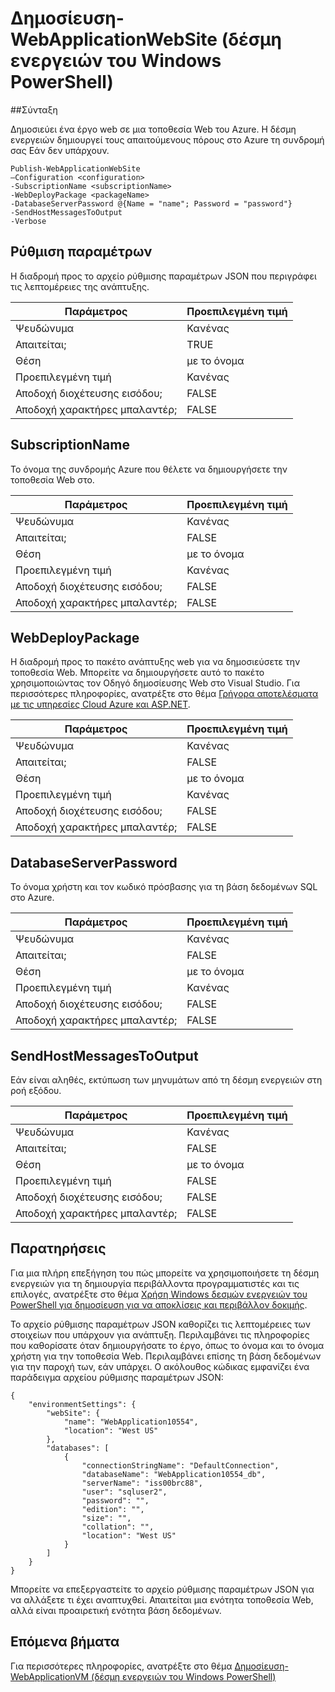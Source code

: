<properties
   pageTitle="Δημοσίευση-WebApplicationWebSite (δέσμη ενεργειών του Windows PowerShell) | Microsoft Azure"
   description="Μάθετε πώς μπορείτε να δημοσιεύσετε ένα έργο web σε μια τοποθεσία Web του Azure. Αυτή η δέσμη ενεργειών δημιουργεί τους απαιτούμενους πόρους Azure τη συνδρομή σας Εάν δεν υπάρχουν."
   services="visual-studio-online"
   documentationCenter="na"
   authors="TomArcher"
   manager="douge"
   editor="" />
<tags
   ms.service="multiple"
   ms.devlang="dotnet"
   ms.topic="article"
   ms.tgt_pltfrm="na"
   ms.workload="multiple"
   ms.date="08/15/2016"
   ms.author="tarcher" />

# <a name="publish-webapplicationwebsite-windows-powershell-script"></a>Δημοσίευση-WebApplicationWebSite (δέσμη ενεργειών του Windows PowerShell)

##<a name="syntax"></a>Σύνταξη

Δημοσιεύει ένα έργο web σε μια τοποθεσία Web του Azure. Η δέσμη ενεργειών δημιουργεί τους απαιτούμενους πόρους στο Azure τη συνδρομή σας Εάν δεν υπάρχουν.

    Publish-WebApplicationWebSite
    –Configuration <configuration>
    -SubscriptionName <subscriptionName>
    -WebDeployPackage <packageName>
    -DatabaseServerPassword @{Name = "name"; Password = "password"}
    -SendHostMessagesToOutput
    -Verbose


## <a name="configuration"></a>Ρύθμιση παραμέτρων

Η διαδρομή προς το αρχείο ρύθμισης παραμέτρων JSON που περιγράφει τις λεπτομέρειες της ανάπτυξης.

|Παράμετρος|Προεπιλεγμένη τιμή|
|---|---|
|Ψευδώνυμα|Κανένας|
|Απαιτείται;|TRUE|
|Θέση|με το όνομα|
|Προεπιλεγμένη τιμή|Κανένας|
|Αποδοχή διοχέτευσης εισόδου;|FALSE|
|Αποδοχή χαρακτήρες μπαλαντέρ;|FALSE|

## <a name="subscriptionname"></a>SubscriptionName

Το όνομα της συνδρομής Azure που θέλετε να δημιουργήσετε την τοποθεσία Web στο.

|Παράμετρος|Προεπιλεγμένη τιμή|
|---|---|
|Ψευδώνυμα|Κανένας|
|Απαιτείται;|FALSE|
|Θέση|με το όνομα|
|Προεπιλεγμένη τιμή|Κανένας|
|Αποδοχή διοχέτευσης εισόδου;|FALSE|
|Αποδοχή χαρακτήρες μπαλαντέρ;|FALSE|

## <a name="webdeploypackage"></a>WebDeployPackage

Η διαδρομή προς το πακέτο ανάπτυξης web για να δημοσιεύσετε την τοποθεσία Web. Μπορείτε να δημιουργήσετε αυτό το πακέτο χρησιμοποιώντας τον Οδηγό δημοσίευσης Web στο Visual Studio. Για περισσότερες πληροφορίες, ανατρέξτε στο θέμα [Γρήγορα αποτελέσματα με τις υπηρεσίες Cloud Azure και ASP.NET](http://go.microsoft.com/fwlink/p/?LinkID=623089).

|Παράμετρος|Προεπιλεγμένη τιμή|
|---|---|
|Ψευδώνυμα|Κανένας|
|Απαιτείται;|FALSE|
|Θέση|με το όνομα|
|Προεπιλεγμένη τιμή|Κανένας|
|Αποδοχή διοχέτευσης εισόδου;|FALSE|
|Αποδοχή χαρακτήρες μπαλαντέρ;|FALSE|

## <a name="databaseserverpassword"></a>DatabaseServerPassword

Το όνομα χρήστη και τον κωδικό πρόσβασης για τη βάση δεδομένων SQL στο Azure.

|Παράμετρος|Προεπιλεγμένη τιμή|
|---|---|
|Ψευδώνυμα|Κανένας|
|Απαιτείται;|FALSE|
|Θέση|με το όνομα|
|Προεπιλεγμένη τιμή|Κανένας|
|Αποδοχή διοχέτευσης εισόδου;|FALSE|
|Αποδοχή χαρακτήρες μπαλαντέρ;|FALSE|

## <a name="sendhostmessagestooutput"></a>SendHostMessagesToOutput

Εάν είναι αληθές, εκτύπωση των μηνυμάτων από τη δέσμη ενεργειών στη ροή εξόδου.

|Παράμετρος|Προεπιλεγμένη τιμή|
|---|---|
|Ψευδώνυμα|Κανένας|
|Απαιτείται;|FALSE|
|Θέση|με το όνομα|
|Προεπιλεγμένη τιμή|FALSE|
|Αποδοχή διοχέτευσης εισόδου;|FALSE|
|Αποδοχή χαρακτήρες μπαλαντέρ;|FALSE|

## <a name="remarks"></a>Παρατηρήσεις

Για μια πλήρη επεξήγηση του πώς μπορείτε να χρησιμοποιήσετε τη δέσμη ενεργειών για τη δημιουργία περιβάλλοντα προγραμματιστές και τις επιλογές, ανατρέξτε στο θέμα [Χρήση Windows δεσμών ενεργειών του PowerShell για δημοσίευση για να αποκλίσεις και περιβάλλον δοκιμής](vs-azure-tools-publishing-using-powershell-scripts.md).

Το αρχείο ρύθμισης παραμέτρων JSON καθορίζει τις λεπτομέρειες των στοιχείων που υπάρχουν για ανάπτυξη. Περιλαμβάνει τις πληροφορίες που καθορίσατε όταν δημιουργήσατε το έργο, όπως το όνομα και το όνομα χρήστη για την τοποθεσία Web. Περιλαμβάνει επίσης τη βάση δεδομένων για την παροχή των, εάν υπάρχει. Ο ακόλουθος κώδικας εμφανίζει ένα παράδειγμα αρχείου ρύθμισης παραμέτρων JSON:

    {
        "environmentSettings": {
            "webSite": {
                "name": "WebApplication10554",
                "location": "West US"
            },
            "databases": [
                {
                    "connectionStringName": "DefaultConnection",
                    "databaseName": "WebApplication10554_db",
                    "serverName": "iss00brc88",
                    "user": "sqluser2",
                    "password": "",
                    "edition": "",
                    "size": "",
                    "collation": "",
                    "location": "West US"
                }
            ]
        }
    }

Μπορείτε να επεξεργαστείτε το αρχείο ρύθμισης παραμέτρων JSON για να αλλάξετε τι έχει αναπτυχθεί. Απαιτείται μια ενότητα τοποθεσία Web, αλλά είναι προαιρετική ενότητα βάση δεδομένων.

## <a name="next-steps"></a>Επόμενα βήματα

Για περισσότερες πληροφορίες, ανατρέξτε στο θέμα [Δημοσίευση-WebApplicationVM (δέσμη ενεργειών του Windows PowerShell)](vs-azure-tools-publish-webapplicationvm.md)
